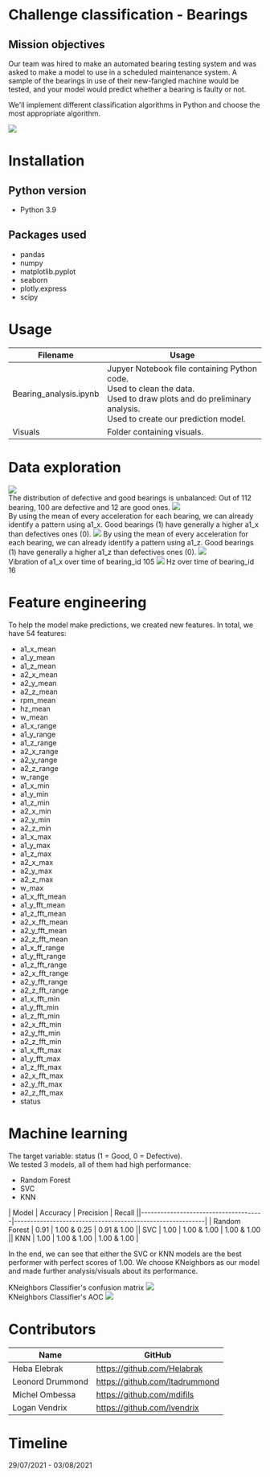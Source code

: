 # Challenge classification - Bearings

## Mission objectives

Our team was hired to make an automated bearing testing system and was asked to make a model to use in a scheduled maintenance system. A sample of the bearings in use of their new-fangled machine would be tested, and your model would predict whether a bearing is faulty or not.

We'll implement different classification algorithms in Python and choose the most appropriate algorithm.

![](/Visuals/bearing_explanation.jpeg)

# Installation

## Python version
* Python 3.9

## Packages used

* pandas
* numpy
* matplotlib.pyplot
* seaborn
* plotly.express
* scipy

# Usage
| Filename                             | Usage                                                     |
|--------------------------------------|-----------------------------------------------------------|
| Bearing_analysis.ipynb | Jupyer Notebook file containing Python code.<br>Used to clean the data.<br>Used to draw plots and do preliminary analysis. <br>Used to create our prediction model.|
| Visuals | Folder containing visuals.|

# Data exploration
![](/Visuals/visual_mean_status_distribution.png)<br>
The distribution of defective and good bearings is unbalanced: Out of 112 bearing, 100 are defective and 12 are good ones.
![](/Visuals/visual_mean_a1_x.png)<br>
By using the mean of every acceleration for each bearing, we can already identify a pattern using a1_x. Good bearings (1) have generally a higher a1_x than defectives ones (0).
![](/Visuals/visual_mean_a1_z.png)
By using the mean of every acceleration for each bearing, we can already identify a pattern using a1_z. Good bearings (1) have generally a higher a1_z than defectives ones (0).
![](/Visuals/visual_vibration_a1_x_105.png)<br>
Vibration of a1_x over time of bearing_id 105
![](/Visuals/visual_hz_16.png)
Hz over time of bearing_id 16

# Feature engineering
To help the model make predictions, we created new features. In total, we have 54 features:
- a1_x_mean
- a1_y_mean 
- a1_z_mean 
- a2_x_mean 
- a2_y_mean
- a2_z_mean
- rpm_mean
- hz_mean
- w_mean
- a1_x_range
- a1_y_range
- a1_z_range
- a2_x_range
- a2_y_range
- a2_z_range
- w_range
- a1_x_min
- a1_y_min
- a1_z_min
- a2_x_min
- a2_y_min
- a2_z_min
- a1_x_max
- a1_y_max
- a1_z_max
- a2_x_max
- a2_y_max
- a2_z_max
- w_max
- a1_x_fft_mean
- a1_y_fft_mean
- a1_z_fft_mean
- a2_x_fft_mean
- a2_y_fft_mean
- a2_z_fft_mean
- a1_x_ff_range
- a1_y_fft_range
- a1_z_fft_range
- a2_x_fft_range
- a2_y_fft_range
- a2_z_fft_range
- a1_x_fft_min
- a1_y_fft_min
- a1_z_fft_min
- a2_x_fft_min
- a2_y_fft_min
- a2_z_fft_min
- a1_x_fft_max
- a1_y_fft_max
- a1_z_fft_max
- a2_x_fft_max
- a2_y_fft_max
- a2_z_fft_max
- status

# Machine learning
The target variable: status (1 = Good, 0 = Defective).<br>
We tested 3 models, all of them had high performance:
- Random Forest
- SVC 
- KNN

| Model | Accuracy | Precision | Recall ||--------------------------------------|-----------------------------------------------------------| | Random Forest | 0.91 | 1.00 & 0.25 | 0.91 & 1.00 || SVC | 1.00  | 1.00 & 1.00  | 1.00  & 1.00 || KNN | 1.00  | 1.00 & 1.00  | 1.00  & 1.00 |

In the end, we can see that either the SVC or KNN models are the best performer with perfect scores of 1.00.
We choose KNeighbors as our model and made further analysis/visuals about its performance.

KNeighbors Classifier's confusion matrix
![](/Visuals/visual_confusion_matrix.png)<br>
KNeighbors Classifier's AOC
![](/Visuals/visual_AOC.png)

# Contributors
| Name           | GitHub                                                                              |
|----------------|-------------------------------------------------------------------------------------|
| Heba Elebrak | <a href="https://github.com/Helabrak">https://github.com/Helabrak               |
| Leonord Drummond  | <a href="https://github.com/ltadrummond">https://github.com/ltadrummond
| Michel Ombessa  | <a href="https://github.com/mdifils">https://github.com/mdifils    |
| Logan Vendrix  | <a href="https://github.com/lvendrix">https://github.com/lvendrix    |


# Timeline
29/07/2021 - 03/08/2021
